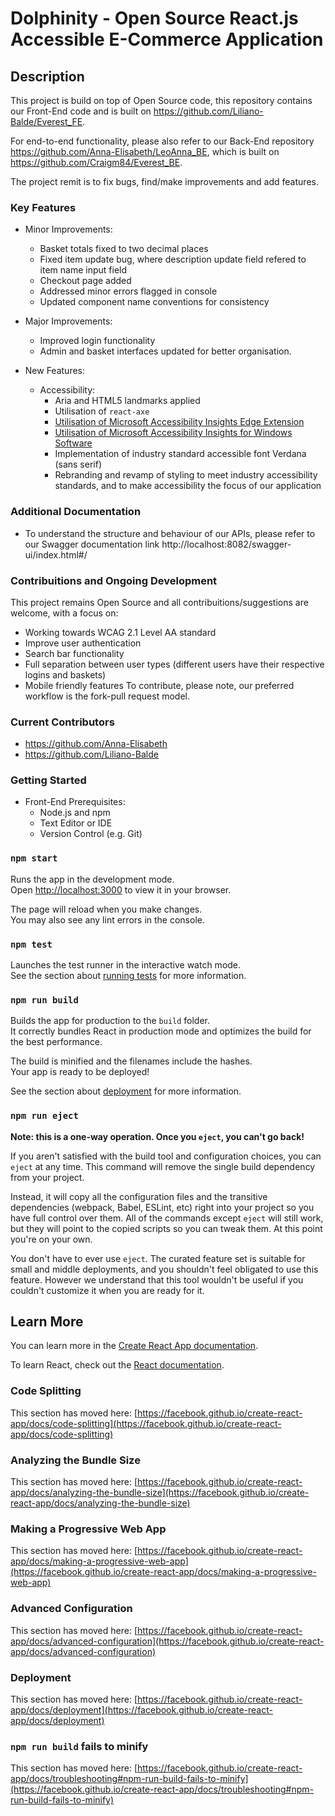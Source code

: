 # Dolphinity - Open Source React.js Accessible E-Commerce Application

## Description

This project is build on top of Open Source code, this repository contains our Front-End code and is built on https://github.com/Liliano-Balde/Everest_FE.

For end-to-end functionality, please also refer to our Back-End repository https://github.com/Anna-Elisabeth/LeoAnna_BE, which is built on https://github.com/Craigm84/Everest_BE.

The project remit is to fix bugs, find/make improvements and add features.

### Key Features
- Minor Improvements:
  - Basket totals fixed to two decimal places
  - Fixed item update bug, where description update field refered to item name input field
  - Checkout page added
  - Addressed minor errors flagged in console
  - Updated component name conventions for consistency

- Major Improvements:
  - Improved login functionality
  - Admin and basket interfaces updated for better organisation.
 
- New Features:
  - Accessibility:
    - Aria and HTML5 landmarks applied
    - Utilisation of `react-axe`
    - [Utilisation of Microsoft Accessibility Insights Edge Extension](https://microsoftedge.microsoft.com/addons/detail/accessibility-insights-fo/ghbhpcookfemncgoinjblecnilppimih)
    - [Utilisation of Microsoft Accessibility Insights for Windows Software](https://accessibilityinsights.io/downloads/)
    - Implementation of industry standard accessible font Verdana (sans serif)
    - Rebranding and revamp of styling to meet industry accessibility standards, and to make accessibility the focus of our application

### Additional Documentation
  - To understand the structure and behaviour of our APIs, please refer to our Swagger documentation link http://localhost:8082/swagger-ui/index.html#/

### Contribuitions and Ongoing Development
  This project remains Open Source and all contribuitions/suggestions are welcome, with a focus on:
  - Working towards WCAG 2.1 Level AA standard
  - Improve user authentication
  - Search bar functionality
  - Full separation between user types (different users have their respective logins and baskets)
  - Mobile friendly features
  To contribute, please note, our preferred workflow is the fork-pull request model.

### Current Contributors
  - https://github.com/Anna-Elisabeth
  - https://github.com/Liliano-Balde

### Getting Started
  - Front-End Prerequisites:
    - Node.js and npm
    - Text Editor or IDE
    - Version Control (e.g. Git)

### `npm start`

Runs the app in the development mode.\
Open [http://localhost:3000](http://localhost:3000) to view it in your browser.

The page will reload when you make changes.\
You may also see any lint errors in the console.

### `npm test`

Launches the test runner in the interactive watch mode.\
See the section about [running tests](https://facebook.github.io/create-react-app/docs/running-tests) for more information.

### `npm run build`

Builds the app for production to the `build` folder.\
It correctly bundles React in production mode and optimizes the build for the best performance.

The build is minified and the filenames include the hashes.\
Your app is ready to be deployed!

See the section about [deployment](https://facebook.github.io/create-react-app/docs/deployment) for more information.

### `npm run eject`

**Note: this is a one-way operation. Once you `eject`, you can't go back!**

If you aren't satisfied with the build tool and configuration choices, you can `eject` at any time. This command will remove the single build dependency from your project.

Instead, it will copy all the configuration files and the transitive dependencies (webpack, Babel, ESLint, etc) right into your project so you have full control over them. All of the commands except `eject` will still work, but they will point to the copied scripts so you can tweak them. At this point you're on your own.

You don't have to ever use `eject`. The curated feature set is suitable for small and middle deployments, and you shouldn't feel obligated to use this feature. However we understand that this tool wouldn't be useful if you couldn't customize it when you are ready for it.

## Learn More

You can learn more in the [Create React App documentation](https://facebook.github.io/create-react-app/docs/getting-started).

To learn React, check out the [React documentation](https://reactjs.org/).

### Code Splitting

This section has moved here: [https://facebook.github.io/create-react-app/docs/code-splitting](https://facebook.github.io/create-react-app/docs/code-splitting)

### Analyzing the Bundle Size

This section has moved here: [https://facebook.github.io/create-react-app/docs/analyzing-the-bundle-size](https://facebook.github.io/create-react-app/docs/analyzing-the-bundle-size)

### Making a Progressive Web App

This section has moved here: [https://facebook.github.io/create-react-app/docs/making-a-progressive-web-app](https://facebook.github.io/create-react-app/docs/making-a-progressive-web-app)

### Advanced Configuration

This section has moved here: [https://facebook.github.io/create-react-app/docs/advanced-configuration](https://facebook.github.io/create-react-app/docs/advanced-configuration)

### Deployment

This section has moved here: [https://facebook.github.io/create-react-app/docs/deployment](https://facebook.github.io/create-react-app/docs/deployment)

### `npm run build` fails to minify

This section has moved here: [https://facebook.github.io/create-react-app/docs/troubleshooting#npm-run-build-fails-to-minify](https://facebook.github.io/create-react-app/docs/troubleshooting#npm-run-build-fails-to-minify)
